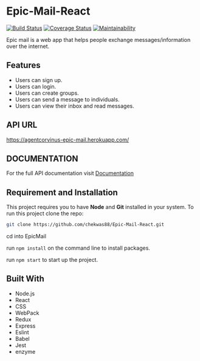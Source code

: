 # Epic-Mail-React
[![Build Status](https://travis-ci.org/chekwas88/Epic-Mail-React.svg?branch=develop)](https://travis-ci.org/chekwas88/Epic-Mail-React)
[![Coverage Status](https://coveralls.io/repos/github/chekwas88/Epic-Mail-React/badge.svg?branch=develop)](https://coveralls.io/github/chekwas88/Epic-Mail-React?branch=develop)
[![Maintainability](https://api.codeclimate.com/v1/badges/7a845d816aea3182deb8/maintainability)](https://codeclimate.com/github/chekwas88/Epic-Mail-React/maintainability)

Epic mail is a web app that helps people exchange messages/information over the internet.

## Features

- Users can sign up.
- Users can login.
- Users can create groups.
- Users can send a message to individuals.
- Users can view their inbox and read messages.

## API URL
https://agentcorvinus-epic-mail.herokuapp.com/

## DOCUMENTATION
For the full API documentation visit [Documentation](https://agentcorvinus-epic-mail.herokuapp.com/api/v1/docs)
## Requirement and Installation
This project requires you to have **Node** and  **Git** installed in your system.
To run this project clone the repo:

```sh
git clone https://github.com/chekwas88/Epic-Mail-React.git
```

cd into EpicMail

run `npm install` on the command line to install packages.

run `npm start` to start up the project.

## Built With

- Node.js
- React
- CSS
- WebPack
- Redux
- Express
- Eslint
- Babel
- Jest
- enzyme



